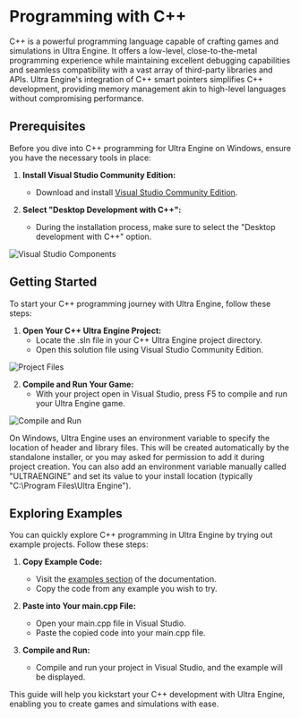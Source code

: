 # Programming with C++

C++ is a powerful programming language capable of crafting games and simulations in Ultra Engine. It offers a low-level, close-to-the-metal programming experience while maintaining excellent debugging capabilities and seamless compatibility with a vast array of third-party libraries and APIs. Ultra Engine's integration of C++ smart pointers simplifies C++ development, providing memory management akin to high-level languages without compromising performance.

## Prerequisites

Before you dive into C++ programming for Ultra Engine on Windows, ensure you have the necessary tools in place:

1. **Install Visual Studio Community Edition:**
   - Download and install [Visual Studio Community Edition](https://visualstudio.microsoft.com/#vs-section).

2. **Select "Desktop Development with C++":**
   - During the installation process, make sure to select the "Desktop development with C++" option.

![Visual Studio Components](https://raw.githubusercontent.com/UltraEngine/Documentation/master/Images/vs_components.png)

## Getting Started

To start your C++ programming journey with Ultra Engine, follow these steps:

1. **Open Your C++ Ultra Engine Project:**
   - Locate the .sln file in your C++ Ultra Engine project directory.
   - Open this solution file using Visual Studio Community Edition.

![Project Files](https://raw.githubusercontent.com/UltraEngine/Documentation/master/Images/projectfiles.png)

2. **Compile and Run Your Game:**
   - With your project open in Visual Studio, press F5 to compile and run your Ultra Engine game.

![Compile and Run](https://raw.githubusercontent.com/UltraEngine/Documentation/master/Images/vs.png)

On Windows, Ultra Engine uses an environment variable to specify the location of header and library files. This will be created automatically by the standalone installer, or you may asked for permission to add it during project creation. You can also add an environment variable manually called "ULTRAENGINE" and set its value to your install location (typically "C:\Program Files\Ultra Engine").

## Exploring Examples

You can quickly explore C++ programming in Ultra Engine by trying out example projects. Follow these steps:

1. **Copy Example Code:**
   - Visit the [examples section](https://www.ultraengine.com/learn/LoadModel?lang=cpp) of the documentation.
   - Copy the code from any example you wish to try.

2. **Paste into Your main.cpp File:**
   - Open your main.cpp file in Visual Studio.
   - Paste the copied code into your main.cpp file.

3. **Compile and Run:**
   - Compile and run your project in Visual Studio, and the example will be displayed.

This guide will help you kickstart your C++ development with Ultra Engine, enabling you to create games and simulations with ease.

